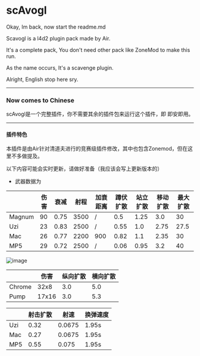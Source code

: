 # scAvogl
Okay, Im back, now start the readme.md

Scavogl is a l4d2 plugin pack made by Air.

It's a complete pack, You don't need other pack like ZoneMod to make this run.

As the name occurs, It's a scavenge plugin.

Alright, English stop here sry.

-----------------

### Now comes to Chinese

scAvogl是一个完整插件，你不需要其余的插件包来运行这个插件，即 即安即用。

----------------

#### 插件特色

本插件是由Air针对清道夫进行的竞赛级插件修改，其中也包含Zonemod，但在这里不多做提及。

以下内容可能会实时更新，请做好准备（我应该会写上更新版本的）

+ 武器数据为

|      | 伤害 |  衰减 | 射程|加衰距离|蹲伏扩散|站立扩散|移动扩散|最大扩散|
| ---  | ---  |  --- | --- |---     |---    |---    |---     |---     |
|Magnum|90    |0.75  |3500 |/       |0.5    |1.25   |3.0     |30      |
|Uzi   |23    |0.83  |2500 |/       |0.55   |1.0    |2.75    |27.5    |
|Mac   |26    |0.77  |2200 |900     |0.82   |1.1    |2.35    |30      |
|MP5   |29    |0.72  |2500 |/       |0.06   |0.95   |3.2     |40      |

![image](https://user-images.githubusercontent.com/70164765/185066336-b852b369-d6b2-406e-944b-9f4f325448f0.png)

|     |伤害|纵向扩散|横向扩散|
|-----|----|-------|--------|
|Chrome|32x8|3.0   |5.0     |
|Pump  |17x16|3.0  |5.3     |

|     |射击扩散|射速|换弹速度|
|-----|--------|---|---------|
|Uzi  |0.32    |0.0675|1.95s |
|Mac  |0.27    |0.0675|1.95s   |
|MP5  |0.55    |0.075|1.95s   |

